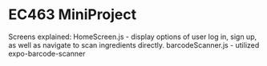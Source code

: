 # EC463 MiniProject


Screens explained:
HomeScreen.js - display options of user log in, sign up, as well as navigate to scan ingredients directly. 
barcodeScanner.js - utilized expo-barcode-scanner
